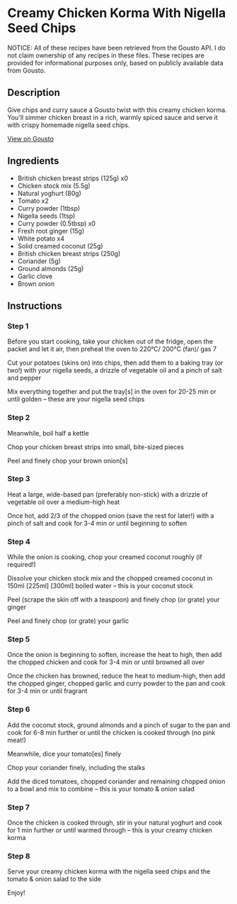 # Creamy Chicken Korma With Nigella Seed Chips

NOTICE: All of these recipes have been retrieved from the Gousto API. I do not claim ownership of any recipes in these files. These recipes are provided for informational purposes only, based on publicly available data from Gousto.

## Description

Give chips and curry sauce a Gousto twist with this creamy chicken korma. You'll simmer chicken breast in a rich, warmly spiced sauce and serve it with crispy homemade nigella seed chips. 

[View on Gousto](https://www.gousto.co.uk/recipes/cookbook/creamy-chicken-korma-chips)

## Ingredients

- British chicken breast strips (125g) x0
- Chicken stock mix (5.5g)
- Natural yoghurt (80g)
- Tomato x2
- Curry powder (1tbsp)
- Nigella seeds (1tsp)
- Curry powder (0.5tbsp) x0
- Fresh root ginger (15g)
- White potato x4
- Solid creamed coconut (25g)
- British chicken breast strips (250g)
- Coriander (5g)
- Ground almonds (25g)
- Garlic clove
- Brown onion

## Instructions


### Step 1

Before you start cooking, take your chicken out of the fridge, open the packet and let it air, then preheat the oven to 220°C/ 200°C (fan)/ gas 7

Cut your potatoes (skins on) into chips, then add them to a baking tray (or two!) with your nigella seeds, a drizzle of vegetable oil and a pinch of salt and pepper

Mix everything together and put the tray[s] in the oven for 20-25 min or until golden – these are your nigella seed chips


### Step 2

Meanwhile, boil half a kettle

Chop your chicken breast strips into small, bite-sized pieces

Peel and finely chop your brown onion[s]


### Step 3

Heat a large, wide-based pan (preferably non-stick) with a drizzle of vegetable oil over a medium-high heat

Once hot, add 2/3 of the chopped onion (save the rest for later!) with a pinch of salt and cook for 3-4 min or until beginning to soften


### Step 4

While the onion is cooking, chop your creamed coconut roughly (if required!)

Dissolve your chicken stock mix and the chopped creamed coconut in 150ml <span class="text-purple">[225ml] </span><span class="text-danger">[300ml]</span> boiled water – this is your coconut stock

Peel (scrape the skin off with a teaspoon) and finely chop (or grate) your ginger

Peel and finely chop (or grate) your garlic


### Step 5

Once the onion is beginning to soften, increase the heat to high, then add the chopped chicken and cook for 3-4 min or until browned all over

Once the chicken has browned, reduce the heat to medium-high, then add the chopped ginger, chopped garlic and curry powder to the pan and cook for 3-4 min or until fragrant


### Step 6

Add the coconut stock, ground almonds and a pinch of sugar to the pan and cook for 6-8 min further or until the chicken is cooked through (no pink meat!)

Meanwhile, dice your tomato[es] finely

Chop your coriander finely, including the stalks

Add the diced tomatoes, chopped coriander and remaining chopped onion to a bowl and mix to combine – this is your tomato & onion salad


### Step 7

Once the chicken is cooked through, stir in your natural yoghurt and cook for 1 min further or until warmed through – this is your creamy chicken korma

### Step 8

Serve your creamy chicken korma with the nigella seed chips and the tomato & onion salad to the side

Enjoy!

